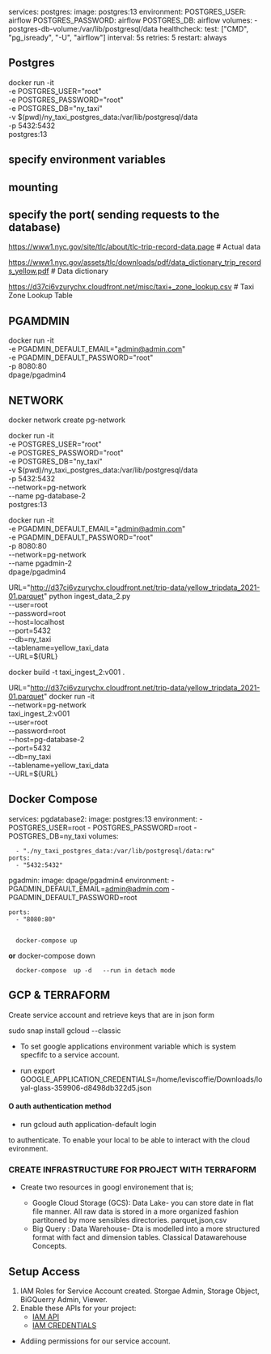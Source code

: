 services:
  postgres:
    image: postgres:13
    environment:
      POSTGRES_USER: airflow
      POSTGRES_PASSWORD: airflow
      POSTGRES_DB: airflow
    volumes:
      - postgres-db-volume:/var/lib/postgresql/data
    healthcheck:
      test: ["CMD", "pg_isready", "-U", "airflow"]
      interval: 5s
      retries: 5
    restart: always

## Postgres

docker run -it \
    -e POSTGRES_USER="root" \
    -e POSTGRES_PASSWORD="root" \
    -e POSTGRES_DB="ny_taxi" \
    -v $(pwd)/ny_taxi_postgres_data:/var/lib/postgresql/data \
    -p 5432:5432 \
 postgres:13

## specify environment variables
## mounting
## specify the port( sending requests to the database)

https://www1.nyc.gov/site/tlc/about/tlc-trip-record-data.page # Actual data

https://www1.nyc.gov/assets/tlc/downloads/pdf/data_dictionary_trip_records_yellow.pdf  # Data dictionary

https://d37ci6vzurychx.cloudfront.net/misc/taxi+_zone_lookup.csv   # Taxi Zone Lookup Table




## PGAMDMIN


docker run -it \
    -e PGADMIN_DEFAULT_EMAIL="admin@admin.com" \
    -e PGADMIN_DEFAULT_PASSWORD="root" \
    -p 8080:80 \
 dpage/pgadmin4


 ## NETWORK

 docker network create pg-network

 docker run -it \
    -e POSTGRES_USER="root" \
    -e POSTGRES_PASSWORD="root" \
    -e POSTGRES_DB="ny_taxi" \
    -v $(pwd)/ny_taxi_postgres_data:/var/lib/postgresql/data \
    -p 5432:5432 \
    --network=pg-network \
    --name pg-database-2 \
 postgres:13


docker run -it \
-e PGADMIN_DEFAULT_EMAIL="admin@admin.com" \
-e PGADMIN_DEFAULT_PASSWORD="root" \
-p 8080:80 \
--network=pg-network \
--name pgadmin-2 \
dpage/pgadmin4



URL="http://d37ci6vzurychx.cloudfront.net/trip-data/yellow_tripdata_2021-01.parquet"
python ingest_data_2.py \
  --user=root \
  --password=root \
  --host=localhost \
  --port=5432 \
  --db=ny_taxi \
  --tablename=yellow_taxi_data \
  --URL=${URL}   


docker build -t taxi_ingest_2:v001 .


URL="http://d37ci6vzurychx.cloudfront.net/trip-data/yellow_tripdata_2021-01.parquet"
docker run -it \
--network=pg-network \
taxi_ingest_2:v001 \
  --user=root \
  --password=root \
  --host=pg-database-2 \
  --port=5432 \
  --db=ny_taxi \
  --tablename=yellow_taxi_data \
  --URL=${URL}   


  ## Docker Compose 

  services:
  pgdatabase2:
    image: postgres:13
    environment:
    - POSTGRES_USER=root
    - POSTGRES_PASSWORD=root
    - POSTGRES_DB=ny_taxi
    volumes:
    
      - "./ny_taxi_postgres_data:/var/lib/postgresql/data:rw"
    ports:
      - "5432:5432"
  pgadmin:
    image: dpage/pgadmin4
    environment:
      - PGADMIN_DEFAULT_EMAIL=admin@admin.com
      - PGADMIN_DEFAULT_PASSWORD=root

    ports:
      - "8080:80"


      docker-compose up 
   __or__
      docker-compose down 

      docker-compose  up -d   --run in detach mode 


## GCP & TERRAFORM

Create service account and retrieve keys that are  in json form

sudo snap install gcloud --classic


- To set google applications environment variable which is system specfifc to a service account.

- run  export GOOGLE_APPLICATION_CREDENTIALS=/home/leviscoffie/Downloads/loyal-glass-359906-d8498db322d5.json
  
#### O auth authentication method

- run gcloud auth application-default login 

to authenticate. To enable your local to be able to interact with the cloud evironment.



### CREATE INFRASTRUCTURE FOR PROJECT WITH TERRAFORM

- Create two resources in googl environement that is;

  * Google Cloud Storage (GCS): Data Lake- you can store date in flat file manner. All raw data is stored in a more organized fashion partitoned by more sensibles directories. parquet,json,csv
  * Big Query : Data Warehouse- Dta is modelled into a more structured format with fact and dimension tables. Classical Datawarehouse Concepts.


## Setup Access
1. IAM Roles for Service Account created.
    Storgae Admin, Storage Object, BiGQuerry Admin, Viewer.
2. Enable these APIs for your project:
    * [IAM API](https://console.cloud.google.com/apis/library/iam.googleapis.com)
    * [IAM CREDENTIALS](https://console.cloud.google.com/apis/library/iamcredentials.googleapis.com)

    
- Addiing permissions for our service account.